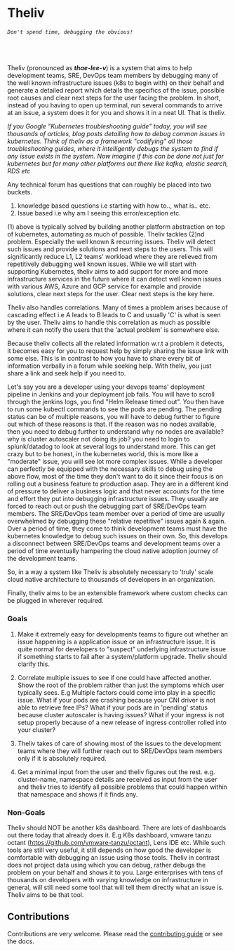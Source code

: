 # Theliv

###### `Don't spend time, debugging the obvious!`

<br><br>
Theliv (pronounced as **_thae-lee-v_**) is a system that aims to help development teams, SRE, DevOps team members by debugging many of the well known infrastructure issues (k8s to begin with) on their behalf and generate a detailed report which details the specifics of the issue, possible root causes and clear next steps for the user facing the problem. In short, instead of you having to open up terminal, run several commands to arrive at an issue, a system does it for you and shows it in a neat UI. That is theliv.

_If you Google "Kubernetes troubleshooting guide" today, you will see thousands of articles, blog posts detailing how to debug common issues in kubernetes. Think of theliv as a framework "codifying" all those troubleshooting guides, where it intelligently debugs the system to find if any issue exists in the system. Now imagine if this can be done not just for kubernetes but for many other platforms out there like kafka, elastic search, RDS etc_

Any technical forum has questions that can roughly be placed into two buckets.

1. knowledge based questions i.e starting with how to.., what is.. etc.
2. Issue based i.e why am I seeing this error/exception etc.

(1) above is typically solved by building another platform abstraction on top of kubernetes, automating as much of possible. Theliv tackles (2)nd problem. Especially the well known & recurring issues. Theliv will detect such issues and provide solutions and next steps to the users. This will significantly reduce L1, L2 teams' workload where they are relieved from repetitively debugging well known issues. While we will start with supporting Kubernetes, theliv aims to add support for more and more infrastructure services in the future where it can detect well known issues with various AWS, Azure and GCP service for example and provide solutions, clear next steps for the user. Clear next steps is the key here.

Theliv also handles correlations. Many of times a problem arises because of cascading effect i.e A leads to B leads to C and usually 'C' is what is seen by the user. Theliv aims to handle this correlation as much as possible where it can notify the users that the 'actual problem' is somewhere else.

Because theliv collects all the related information w.r.t a problem it detects, it becomes easy for you to request help by simply sharing the issue link with some else. This is in contrast to how you have to share every bit of information verbally in a forum while seeking help. With theliv, you just share a link and seek help if you need to.

Let's say you are a developer using your devops teams' deployment pipeline in Jenkins and your deployment job fails. You will have to scroll through the jenkins logs, you find "Helm Release timed out". You then have to run some kubectl commands to see the pods are pending. The pending status can be of multiple reasons, you will have to debug further to figure out which of these reasons is that. If the reason was no nodes available, then you need to debug further to understand why no nodes are available? why is cluster autoscaler not doing its job? you need to login to splunk/datadog to look at several logs to understand more. This can get crazy but to be honest, in the kubernetes world, this is more like a "moderate" issue, you will see lot more complex issues. While a developer can perfectly be equipped with the necessary skills to debug using the above flow, most of the time they don't want to do it since their focus is on rolling out a business feature to production asap. They are in a different kind of pressure to deliver a business logic and that never accounts for the time and effort they put into debugging infrastructure issues. They usually are forced to reach out or push the debugging part of SRE/DevOps team members. The SRE/DevOps team member over a period of time are usually overwhelmed by debugging these "relative repetitive" issues again & again. Over a period of time, they come to think development teams must have the kubernetes knowledge to debug such issues on their own. So, this develops a disconnect between SRE/DevOps teams and development teams over a period of time eventually hampering the cloud native adoption journey of the development teams.

So, in a way a system like Theliv is absolutely necessary to 'truly' scale cloud native architecture to thousands of developers in an organization.

Finally, theliv aims to be an extensible framework where custom checks can be plugged in wherever required.

### Goals

1. Make it extremely easy for developments teams to figure out whether an issue happening is a application issue or an infrastructure issue. It is quite normal for developers to "suspect" underlying infrastructure issue if something starts to fail after a system/platform upgrade. Theliv should clarify this.

2. Correlate multiple issues to see if one could have affected another. Show the root of the problem rather than just the symptoms which user typically sees. E.g Multiple factors could come into play in a specific issue. What if your pods are crashing because your CNI driver is not able to retrieve free IPs? What if your pods are in 'pending' status because cluster autoscaler is having issues? What if your ingress is not setup properly because of a new release of ingress controller rolled into your cluster?

3. Theliv takes of care of showing most of the issues to the development teams where they will further reach out to SRE/DevOps team members only if it is absolutely required.

4. Get a minimal input from the user and theliv figures out the rest. e.g. cluster-name, namespace details are received as input from the user and theliv tries to identify all possible problems that could happen within that namespace and shows if it finds any.

### Non-Goals

Theliv should NOT be another k8s dashboard. There are lots of dashboards out there today that already does it. E.g K8s dashboard, vmware tanzu octant (https://github.com/vmware-tanzu/octant), Lens IDE etc. While such tools are still very useful, it still depends on how good the developer is comfortable with debugging an issue using those tools. Theliv in contrast does not project data using which you can debug, rather debugs the problem on your behalf and shows it to you. Large enterprises with tens of thousands on developers with varying knowledge on infrastructure in general, will still need some tool that will tell them directly what an issue is. Theliv aims to be that tool.

## Contributions

Contributions are very welcome. Please read the [contributing guide](CONTRIBUTING.md) or see the docs.
